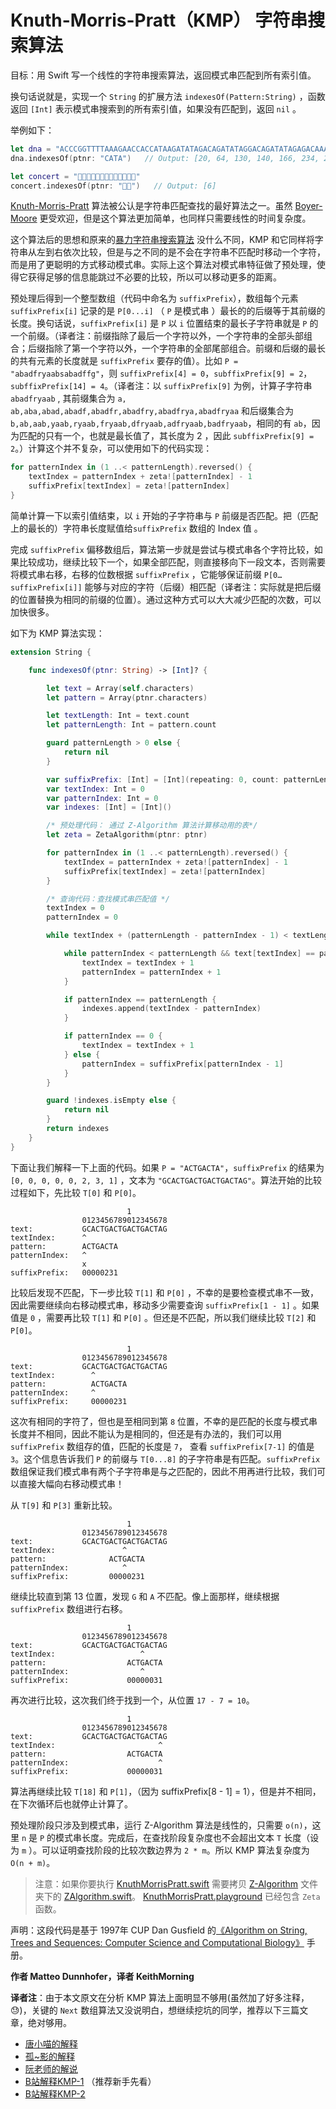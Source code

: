 # Knuth-Morris-Pratt（KMP） 字符串搜索算法

目标：用 Swift 写一个线性的字符串搜索算法，返回模式串匹配到所有索引值。

换句话说就是，实现一个 `String` 的扩展方法 `indexesOf(Pattern:String)` ，函数返回 `[Int]` 表示模式串搜索到的所有索引值，如果没有匹配到，返回 `nil` 。

举例如下：

```swift
let dna = "ACCCGGTTTTAAAGAACCACCATAAGATATAGACAGATATAGGACAGATATAGAGACAAAACCCCATACCCCAATATTTTTTTGGGGAGAAAAACACCACAGATAGATACACAGACTACACGAGATACGACATACAGCAGCATAACGACAACAGCAGATAGACGATCATAACAGCAATCAGACCGAGCGCAGCAGCTTTTAAGCACCAGCCCCACAAAAAACGACAATFATCATCATATACAGACGACGACACGACATATCACACGACAGCATA"
dna.indexesOf(ptnr: "CATA")   // Output: [20, 64, 130, 140, 166, 234, 255, 270]

let concert = "🎼🎹🎹🎸🎸🎻🎻🎷🎺🎤👏👏👏"
concert.indexesOf(ptnr: "🎻🎷")   // Output: [6]
```

[Knuth-Morris-Pratt](https://en.wikipedia.org/wiki/Knuth–Morris–Pratt_algorithm) 算法被公认是字符串匹配查找的最好算法之一。虽然  [Boyer-Moore](../Boyer-Moore-Horspool/) 更受欢迎，但是这个算法更加简单，也同样只需要线性的时间复杂度。

这个算法后的思想和原来的[暴力字符串搜索算法](../Brute-Force%20String%20Search/) 没什么不同，KMP 和它同样将字符串从左到右依次比较，但是与之不同的是不会在字符串不匹配时移动一个字符，而是用了更聪明的方式移动模式串。实际上这个算法对模式串特征做了预处理，使得它获得足够的信息能跳过不必要的比较，所以可以移动更多的距离。

预处理后得到一个整型数组（代码中命名为 `suffixPrefix`），数组每个元素 `suffixPrefix[i]` 记录的是 `P[0...i]` （ `P` 是模式串 ）最长的的后缀等于其前缀的长度。换句话说，`suffixPrefix[i]` 是 `P` 以 `i` 位置结束的最长子字符串就是 `P` 的一个前缀。（译者注：前缀指除了最后一个字符以外，一个字符串的全部头部组合；后缀指除了第一个字符以外，一个字符串的全部尾部组合。前缀和后缀的最长的共有元素的长度就是 `suffixPrefix` 要存的值）。比如 `P =  "abadfryaabsabadffg"`，则 `suffixPrefix[4] = 0`，`subffixPrefix[9] = 2`，`subffixPrefix[14] = 4`。（译者注：以 `suffixPrefix[9]` 为例，计算子字符串 `abadfryaab` , 其前缀集合为 `a, ab,aba,abad,abadf,abadfr,abadfry,abadfrya,abadfryaa` 和后缀集合为 `b,ab,aab,yaab,ryaab,fryaab,dfryaab,adfryaab,badfryaab`，相同的有 `ab`，因为匹配的只有一个，也就是最长值了，其长度为 2 ，因此 `subffixPrefix[9] = 2`。）计算这个并不复杂，可以使用如下的代码实现：

```swift
for patternIndex in (1 ..< patternLength).reversed() {
    textIndex = patternIndex + zeta![patternIndex] - 1
    suffixPrefix[textIndex] = zeta![patternIndex]
}
```

简单计算一下以索引值结束，以 `i` 开始的子字符串与 `P` 前缀是否匹配。把（匹配上的最长的）字符串长度赋值给`suffixPrefix` 数组的 Index 值 。

完成 `suffixPrefix` 偏移数组后，算法第一步就是尝试与模式串各个字符比较，如果比较成功，继续比较下一个，如果全部匹配，则直接移向下一段文本，否则需要将模式串右移，右移的位数根据 `suffixPrefix` ，它能够保证前缀 `P[0…suffixPrefix[i]]` 能够与对应的字符（后缀）相匹配（译者注：实际就是把后缀的位置替换为相同的前缀的位置）。通过这种方式可以大大减少匹配的次数，可以加快很多。

如下为 KMP 算法实现：

```swift
extension String {

    func indexesOf(ptnr: String) -> [Int]? {

        let text = Array(self.characters)
        let pattern = Array(ptnr.characters)

        let textLength: Int = text.count
        let patternLength: Int = pattern.count

        guard patternLength > 0 else {
            return nil
        }

        var suffixPrefix: [Int] = [Int](repeating: 0, count: patternLength)
        var textIndex: Int = 0
        var patternIndex: Int = 0
        var indexes: [Int] = [Int]()

        /* 预处理代码： 通过 Z-Algorithm 算法计算移动用的表*/
        let zeta = ZetaAlgorithm(ptnr: ptnr)

        for patternIndex in (1 ..< patternLength).reversed() {
            textIndex = patternIndex + zeta![patternIndex] - 1
            suffixPrefix[textIndex] = zeta![patternIndex]
        }

        /* 查询代码：查找模式串匹配值 */
        textIndex = 0
        patternIndex = 0

        while textIndex + (patternLength - patternIndex - 1) < textLength {

            while patternIndex < patternLength && text[textIndex] == pattern[patternIndex] {
                textIndex = textIndex + 1
                patternIndex = patternIndex + 1
            }

            if patternIndex == patternLength {
                indexes.append(textIndex - patternIndex)
            }

            if patternIndex == 0 {
                textIndex = textIndex + 1
            } else {
                patternIndex = suffixPrefix[patternIndex - 1]
            }
        }

        guard !indexes.isEmpty else {
            return nil
        }
        return indexes
    }
}
```

下面让我们解释一下上面的代码。如果 `P = "ACTGACTA"`，`suffixPrefix` 的结果为 `[0, 0, 0, 0, 0, 2, 3, 1]` ，文本为 `"GCACTGACTGACTGACTAG"`。算法开始的比较过程如下，先比较 `T[0]` 和 `P[0]`。

                              1       
                    0123456789012345678
    text:           GCACTGACTGACTGACTAG
    textIndex:      ^
    pattern:        ACTGACTA
    patternIndex:   ^
                    x
    suffixPrefix:   00000231

比较后发现不匹配，下一步比较 `T[1]` 和 `P[0]` ，不幸的是要检查模式串不一致，因此需要继续向右移动模式串，移动多少需要查询 `suffixPrefix[1 - 1]` 。如果值是 `0` ，需要再比较 `T[1]` 和 `P[0]` 。但还是不匹配，所以我们继续比较 `T[2]` 和 `P[0]`。 

                              1      
                    0123456789012345678
    text:           GCACTGACTGACTGACTAG
    textIndex:        ^
    pattern:          ACTGACTA
    patternIndex:     ^
    suffixPrefix:     00000231

这次有相同的字符了，但也是至相同到第 `8` 位置，不幸的是匹配的长度与模式串长度并不相同，因此不能认为是相同的，但还是有办法的，我们可以用 `suffixPrefix` 数组存的值，匹配的长度是 `7`， 查看 `suffixPrefix[7-1]` 的值是 `3`。这个信息告诉我们 `P` 的前缀与 `T[0...8]` 的子字符串是有匹配。`suffixPrefix` 数组保证我们模式串有两个子字符串是与之匹配的，因此不用再进行比较，我们可以直接大幅向右移动模式串！

从 `T[9]` 和 `P[3]` 重新比较。

                              1       
                    0123456789012345678
    text:           GCACTGACTGACTGACTAG
    textIndex:               ^
    pattern:              ACTGACTA
    patternIndex:            ^
    suffixPrefix:         00000231

继续比较直到第 13 位置，发现 `G` 和 `A` 不匹配。像上面那样，继续根据 `suffixPrefix` 数组进行右移。

                              1       
                    0123456789012345678
    text:           GCACTGACTGACTGACTAG
    textIndex:                   ^
    pattern:                  ACTGACTA
    patternIndex:                ^
    suffixPrefix:             00000031

再次进行比较，这次我们终于找到一个，从位置 `17 - 7 = 10`。

                              1       
                    0123456789012345678
    text:           GCACTGACTGACTGACTAG
    textIndex:                       ^
    pattern:                  ACTGACTA
    patternIndex:                    ^
    suffixPrefix:             00000031

算法再继续比较 `T[18]` 和 `P[1]`，（因为 suffixPrefix[8 - 1] = 1），但是并不相同，在下次循环后也就停止计算了。

预处理阶段只涉及到模式串，运行 Z-Algorithm 算法是线性的，只需要 `o(n)`，这里 `n` 是 `P` 的模式串长度。完成后，在查找阶段复杂度也不会超出文本 `T` 长度（设为 `m` ）。可以证明查找阶段的比较次数边界为 `2 * m`。所以 KMP 算法复杂度为 `O(n + m)`。


> 注意：如果你要执行 [KnuthMorrisPratt.swift](./KnuthMorrisPratt.swift) 需要拷贝  [Z-Algorithm](../Z-Algorithm/) 文件夹下的 [ZAlgorithm.swift](../Z-Algorithm/ZAlgorithm.swift)。 [KnuthMorrisPratt.playground](./KnuthMorrisPratt.playground)  已经包含 `Zeta` 函数。

声明：这段代码是基于 1997年 CUP Dan Gusfield 的[《Algorithm on String, Trees and Sequences: Computer Science and Computational Biology》](https://books.google.it/books/about/Algorithms_on_Strings_Trees_and_Sequence.html?id=Ofw5w1yuD8kC&redir_esc=y) 手册。

**作者 Matteo Dunnhofer，译者 KeithMorning**



**译者注**：由于本文原文在分析 KMP 算法上面明显不够用(虽然加了好多注释，😓)，关键的 `Next` 数组算法又没说明白，想继续挖坑的同学，推荐以下三篇文章，绝对够用。

* [唐小喵的解释](https://www.cnblogs.com/tangzhengyue/p/4315393.html)
* [孤~影的解释](http://www.cnblogs.com/yjiyjige/p/3263858.html)
* [阮老师的解说](http://www.ruanyifeng.com/blog/2013/05/Knuth%E2%80%93Morris%E2%80%93Pratt_algorithm.html)
* [B站解释KMP-1](https://www.bilibili.com/video/av11866460?from=search&seid=17425875345653862171) （推荐新手先看）
* [B站解释KMP-2](https://www.bilibili.com/video/av16828557/?spm_id_from=333.788.videocard.1)

